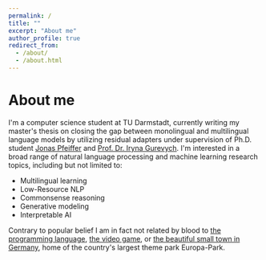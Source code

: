 ```yaml
---
permalink: /
title: ""
excerpt: "About me"
author_profile: true
redirect_from: 
  - /about/
  - /about.html
---
```


<!--
The well-kept secret
===
I know that *you*, my dear visitor, are here trying to solve one of the greatest mysteries of the universe. A question so profound that not even Aristoteles was able to answer. To be honest, I was hesitant to tell you at first. It's a secret I've guarded closely for at least 42 years, but you seem genuinely nice, so I'm willing to make an exception. 

I'll make it short: No, I am in fact not related by blood to [the programming language](https://en.wikipedia.org/wiki/Rust_(programming_language)), [the video game](https://en.wikipedia.org/wiki/Rust_(video_game)), or [the beautiful small town in Germany](https://en.wikipedia.org/wiki/Rust,_Baden-W%C3%BCrttemberg), home of the country's largest theme park Europa-Park. However, I have travelled to Rust before and both learning the language and playing the video game are somewhere in the lower middle part of my bucket list. 

... \**whispering*\* ... 

Y-You...that's not what you're here for? Oh....never mind then \**laughing awkwardly*\*. I mean, I knew that of course...

-->

About me
===
I'm a computer science student at TU Darmstadt, currently writing my master's thesis on closing the gap between monolingual and multilingual language models by utilizing residual adapters under supervision of Ph.D. student [Jonas Pfeiffer](https://pfeiffer.ai) and [Prof. Dr. Iryna Gurevych](https://scholar.google.com/citations?user=t3A39e8AAAAJ).
I'm interested in a broad range of natural language processing and machine learning research topics, including but not limited to:
+ Multilingual learning
+ Low-Resource NLP
+ Commonsense reasoning
+ Generative modeling
+ Interpretable AI

Contrary to popular belief I am in fact not related by blood to [the programming language](https://en.wikipedia.org/wiki/Rust_(programming_language)), [the video game](https://en.wikipedia.org/wiki/Rust_(video_game)), or [the beautiful small town in Germany](https://en.wikipedia.org/wiki/Rust,_Baden-W%C3%BCrttemberg), home of the country's largest theme park Europa-Park. 